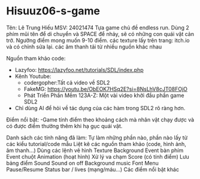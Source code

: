 # Hisuuz06-s-game
Tên: Lê Trung Hiếu		MSV: 24021474
Tựa game chủ đề endless run. Dùng 2 phím mũi tên để di chuyển và SPACE để nhảy, sẽ có những con quái vật cản trở. 
Ngưỡng điểm mong muốn 9-10 điểm.
các texture lấy trên trang: itch.io và có chỉnh sửa lại.
các âm thanh tải từ nhiều nguồn khác nhau

Nguồn tham khảo code:
 - Lazyfoo: https://lazyfoo.net/tutorials/SDL/index.php
 - Kênh Youtube:
	+ codergopher:Tất cả video về SDL2
	+ FakeMG: https://youtu.be/ObEOK7HSq2E?si=8NsLhV8cJT08FOjO
	+ Phát Triển Phần Mềm 123A-Z: Một vài video khởi đầu phần game SDL2
 - Chỉ dùng AI để hỏi về tác dụng của các hàm trong SDL2 rõ ràng hơn.

Điểm nổi bật:
-Game tính điểm theo khoảng cách mà nhân vật chạy được và có được điểm thưởng thêm khi hạ gục quái vật.

Danh sách các tính năng đã làm:
Tự làm những phần nào, phần nào lấy từ các kiểu tutorial/code mẫu
Liệt kê các nguồn tham khảo (code, hình ảnh, âm thanh...)
Dùng các lệnh vẽ hình
Texture
Background
Event bàn phím
Event chuột
Animation (hoạt hình)
Xử lý va chạm
Score (có tính điểm)
Lưu bảng điểm
Sound
Sound on off
Background music
Font
Menu
Pause/Resume
Status bar / lives (mạng/máu...)
Các điểm nổi bật khác

 
